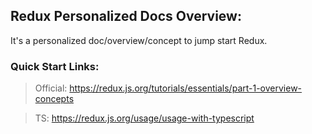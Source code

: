 ## Redux Personalized Docs Overview:
It's a personalized doc/overview/concept to jump start Redux.
### Quick Start Links:
> Official: https://redux.js.org/tutorials/essentials/part-1-overview-concepts

> TS: https://redux.js.org/usage/usage-with-typescript
